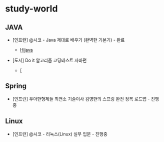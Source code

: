# study-world

## JAVA
- [인프런] @시코 - Java 제대로 배우기 (완벽한 기본기) - 완료
  - [Hijava](https://github.com/heum-ji/study-world/tree/main/Java/HiJava)

- [도서] Do it 알고리즘 코딩테스트 자바편
  - [

## Spring
- [인프런] 우아한형제들 최연소 기술이사 김영한의 스프링 완전 정복 로드맵 - 진행중

## Linux
- [인프런] @시코 - 리눅스(Linux) 실무 입문 - 진행중
